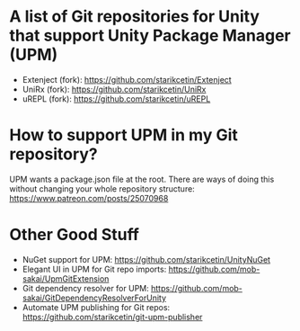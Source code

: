 # A list of Git repositories for Unity that support Unity Package Manager (UPM)

* Extenject (fork): https://github.com/starikcetin/Extenject
* UniRx (fork): https://github.com/starikcetin/UniRx
* uREPL (fork): https://github.com/starikcetin/uREPL

# How to support UPM in my Git repository?

UPM wants a package.json file at the root. There are ways of doing this without changing your whole repository structure:
https://www.patreon.com/posts/25070968

# Other Good Stuff

* NuGet support for UPM: https://github.com/starikcetin/UnityNuGet
* Elegant UI in UPM for Git repo imports: https://github.com/mob-sakai/UpmGitExtension
* Git dependency resolver for UPM: https://github.com/mob-sakai/GitDependencyResolverForUnity
* Automate UPM publishing for Git repos: https://github.com/starikcetin/git-upm-publisher

